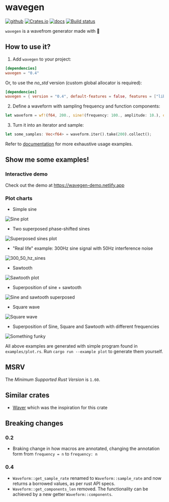 # wavegen

[![github](https://img.shields.io/badge/github-spitfire05/wavegen--rs-lightgrey?style=for-the-badge&logo=github)](https://github.com/spitfire05/wavegen-rs)
[![Crates.io](https://img.shields.io/crates/v/wavegen?style=for-the-badge&logo=rust)](https://crates.io/crates/wavegen)
[![docs](https://img.shields.io/docsrs/wavegen?style=for-the-badge&logo=docs.rs&label=docs.rs)](https://docs.rs/wavegen)
[![Build status](https://img.shields.io/github/actions/workflow/status/spitfire05/wavegen-rs/check-build.yml?label=CI&style=for-the-badge&branch=master)](https://github.com/spitfire05/wavegen-rs/actions/workflows/check-build.yml)

`wavegen` is a wavefrom generator made with 🦀

## How to use it?

1) Add `wavegen` to your project:

```toml
[dependencies]
wavegen = "0.4"
```
Or, to use the *no_std* version (custom global allocator is required):

```toml
[dependencies]
wavegen = { version = "0.4", default-features = false, features = ["libm"] }
```

2) Define a waveform with sampling frequency and function components:

```rust
let waveform = wf!(f64, 200., sine!(frequency: 100., amplitude: 10.), dc_bias!(20.));
```

3) Turn it into an iterator and sample:

```rust
let some_samples: Vec<f64> = waveform.iter().take(200).collect();
```

Refer to [documentation](https://docs.rs/wavegen) for more exhaustive usage examples.

## Show me some examples!

### Interactive demo

Check out the demo at https://wavegen-demo.netlify.app

### Plot charts

* Simple sine

![Sine plot](img/sine.png)

* Two superposed phase-shifted sines

![Superposed sines plot](img/sine_double.png)

* "Real life" example: 300Hz sine signal with 50Hz interference noise

![300_50_hz_sines](img/sines_300_50_hz.png)

* Sawtooth

![Sawtooth plot](img/sawtooth.png)

* Superposition of sine + sawtooth

![Sine and sawtooth superposed](img/sawtooth_sinesised.png)

* Square wave

![Square wave](img/square.png)

* Superposition of Sine, Square and Sawtooth with different frequencies

![Something funky](img/funky.png)

All above examples are generated with simple program found in `examples/plot.rs`. Run `cargo run --example plot` to generate them yourself.

## MSRV

The *Minimum Supported Rust Version* is `1.60`.

## Similar crates
* [Waver](https://github.com/amrali/waver/) which was the inspiration for this crate

## Breaking changes

### 0.2

- Braking change in how macros are annotated, changing the annotation form from `frequency = n` to `frequency: n`

### 0.4

- `Waveform::get_sample_rate` renamed to `Waveform::sample_rate` and now returns a borrowed values, as per rust API specs.
- `Waveform::get_components_len` removed. The functionality can be achieved by a new getter `Waveform::components`.
